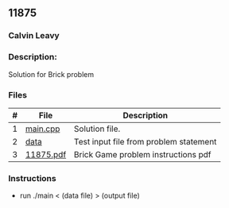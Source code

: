 ## 11875
### Calvin Leavy
### Description:

Solution for Brick problem

### Files

|   #   | File                       | Description                                                |
| :---: | -------------------------- | ---------------------------------------------------------- |
|   1   | [main.cpp](./main.cpp)     | Solution file.                                             |
|   2   | [data](./data)             | Test input file from problem statement                     |
|   3   | [11875.pdf](./11875.pdf)     | Brick Game problem instructions pdf                     |

### Instructions

- run ./main < (data file) > (output file)

